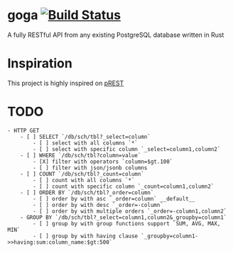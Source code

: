 # goga [![Build Status](https://travis-ci.org/marioidival/goga.svg?branch=master)](https://travis-ci.org/marioidival/goga)
A fully RESTful API from any existing PostgreSQL database written in Rust

# Inspiration

This project is highly inspired on [pREST](https://github.com/nuveo/prest/)


# TODO
	- HTTP GET
		- [ ] SELECT `/db/sch/tbl?_select=column`
			- [ ] select with all columns `*`
			- [ ] select with specific column `_select=column1,column2`
		- [ ] WHERE `/db/sch/tbl?column=value`
			- [X] filter with operators `column=$gt.100`
			- [ ] filter with json/jsonb columns
		- [ ] COUNT `/db/sch/tbl?_count=column`
			- [ ] count with all columns `*`
			- [ ] count with specific column `_count=column1,column2`
		- [ ] ORDER BY `/db/sch/tbl?_order=column`
			- [ ] order by with asc `_order=column` __default__
			- [ ] order by with desc `_order=-column`
			- [ ] order by with multiple orders `_order=-column1,column2`
		- GROUP BY `/db/sch/tbl?_select=column1,column2&_groupby=column1`
			- [ ] group by with group functions support `SUM, AVG, MAX, MIN`
			- [ ] group by with having clause `_groupby=column1->>having:sum:column_name:$gt:500`

